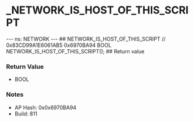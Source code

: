 # _NETWORK_IS_HOST_OF_THIS_SCRIPT

--- ns: NETWORK --- ## NETWORK_IS_HOST_OF_THIS_SCRIPT  // 0x83CD99A1E6061AB5 0x6970BA94 BOOL NETWORK_IS_HOST_OF_THIS_SCRIPT();   ## Return value

### Return Value
* BOOL

### Notes
* AP Hash: 0x0x6970BA94
* Build: 811

